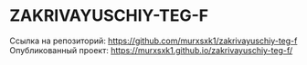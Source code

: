 # ZAKRIVAYUSCHIY-TEG-F


Ссылка на репозиторий: https://github.com/murxsxk1/zakrivayuschiy-teg-f \
Опубликованный проект: https://murxsxk1.github.io/zakrivayuschiy-teg-f/